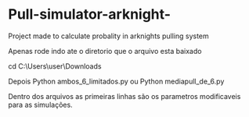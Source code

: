 # Pull-simulator-arknight-
Project made to calculate probality in arknights pulling system


Apenas rode indo ate o diretorio que o arquivo esta baixado

cd C:\Users\user\Downloads

Depois Python ambos_6_limitados.py
ou
Python mediapull_de_6.py

Dentro dos arquivos as primeiras linhas são os parametros modificaveis para as simulações.
